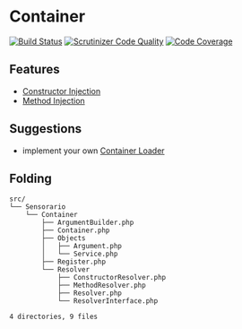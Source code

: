 # Container

[![Build Status](https://scrutinizer-ci.com/g/sensorario/container/badges/build.png?b=master)](https://scrutinizer-ci.com/g/sensorario/container/build-status/master)
[![Scrutinizer Code Quality](https://scrutinizer-ci.com/g/sensorario/container/badges/quality-score.png?b=master)](https://scrutinizer-ci.com/g/sensorario/container/?branch=master)
[![Code Coverage](https://scrutinizer-ci.com/g/sensorario/container/badges/coverage.png?b=master)](https://scrutinizer-ci.com/g/sensorario/container/?branch=master)

## Features

 - [Constructor Injection][1]
 - [Method Injection][2]

## Suggestions

 - implement your own [Container Loader][3]

## Folding

```
src/
└── Sensorario
    └── Container
        ├── ArgumentBuilder.php
        ├── Container.php
        ├── Objects
        │   ├── Argument.php
        │   └── Service.php
        ├── Register.php
        └── Resolver
            ├── ConstructorResolver.php
            ├── MethodResolver.php
            ├── Resolver.php
            └── ResolverInterface.php

4 directories, 9 files
```

 [1]: doc/constructor-injection.md
 [2]: doc/method-injection.md
 [3]: doc/container-loader.md
